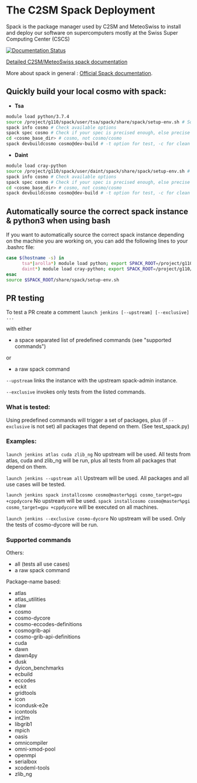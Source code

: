 # The C2SM Spack Deployment
Spack is the package manager used by C2SM and MeteoSwiss to install 
and deploy our software on supercomputers 
mostly at the Swiss Super Computing Center (CSCS)

[![Documentation Status](https://readthedocs.org/projects/ansicolortags/badge/?version=latest)](https://C2SM.github.io/spack-c2sm/)

[Detailed C2SM/MeteoSwiss spack documentation](https://c2sm.github.io/spack-c2sm/)

More about spack in general : [Official Spack documentation](https://spack.readthedocs.io/en/v0.15.4/).

## Quickly build your local cosmo with spack:

* **Tsa**

```bash
module load python/3.7.4
source /project/g110/spack/user/tsa/spack/share/spack/setup-env.sh # Source spack instance
spack info cosmo # Check available options 
spack spec cosmo # Check if your spec is precised enough, else precise more options
cd <cosmo_base_dir> # cosmo, not cosmo/cosmo
spack devbuildcosmo cosmo@dev-build # -t option for test, -c for clean build usually cosmo@dev-build%pgi is enough

```
* **Daint**

```bash
module load cray-python
source /project/g110/spack/user/daint/spack/share/spack/setup-env.sh # Source spack instance
spack info cosmo # Check available options 
spack spec cosmo # Check if your spec is precised enough, else precise more options
cd <cosmo_base_dir> # cosmo, not cosmo/cosmo
spack devbuildcosmo cosmo@dev-build # -t option for test, -c for clean build usually cosmo@dev-build%pgi is enough

```

## Automatically source the correct spack instance & python3 when using bash

If you want to automatically source the correct spack instance depending on the machine you are working on, you can add the following lines to your .bashrc file:

```bash
case $(hostname -s) in
      tsa*|arolla*) module load python; export SPACK_ROOT=/project/g110/spack/user/tsa/spack ;;
      daint*) module load cray-python; export SPACK_ROOT=/project/g110/spack/user/daint/spack ;;
esac
source $SPACK_ROOT/share/spack/setup-env.sh
```

## PR testing
To test a PR create a comment ```launch jenkins [--upstream] [--exclusive] ...```

with either
* a space separated list of predefined commands (see "supported commands")

or
* a raw spack command

```--upstream``` links the instance with the upstream spack-admin instance.

```--exclusive``` invokes only tests from the listed commands.

### What is tested:
Using predefined commands will trigger a set of packages, plus (if ```--exclusive``` is not set) all packages that depend on them. (See test_spack.py)

### Examples:

```launch jenkins atlas cuda zlib_ng```
No upstream will be used.
All tests from atlas, cuda and zlib_ng will be run, plus all tests from all packages that depend on them.

```launch jenkins --upstream all```
Upstream will be used.
All packages and all use cases will be tested.

```launch jenkins spack installcosmo cosmo@master%pgi cosmo_target=gpu +cppdycore```
No upstream will be used.
```spack installcosmo cosmo@master%pgi cosmo_target=gpu +cppdycore``` will be executed on all machines.

```launch jenkins --exclusive cosmo-dycore```
No upstream will be used.
Only the tests of cosmo-dycore will be run.

### Supported commands
Others:
* all (tests all use cases)
* a raw spack command

Package-name based:
* atlas
* atlas_utilities
* claw
* cosmo
* cosmo-dycore
* cosmo-eccodes-definitions
* cosmogrib-api
* cosmo-grib-api-definitions
* cuda
* dawn
* dawn4py
* dusk
* dyicon_benchmarks
* ecbuild
* eccodes
* eckit
* gridtools
* icon
* icondusk-e2e
* icontools
* int2lm
* libgrib1
* mpich
* oasis
* omnicompiler
* omni-xmod-pool
* openmpi
* serialbox
* xcodeml-tools
* zlib_ng
